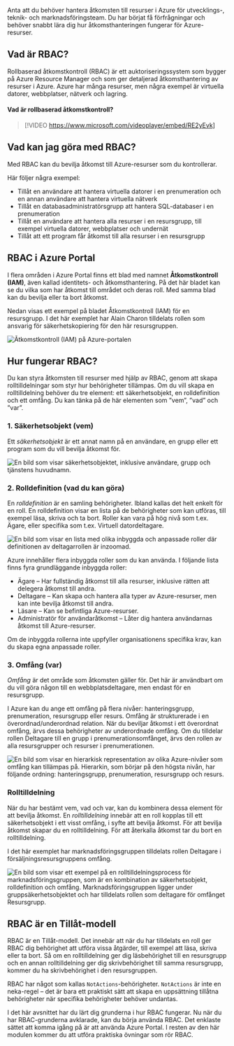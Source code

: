 Anta att du behöver hantera åtkomsten till resurser i Azure för utvecklings-, teknik- och marknadsföringsteam. Du har börjat få förfrågningar och behöver snabbt lära dig hur åtkomsthanteringen fungerar för Azure-resurser.

## <a name="what-is-rbac"></a>Vad är RBAC?

Rollbaserad åtkomstkontroll (RBAC) är ett auktoriseringssystem som bygger på Azure Resource Manager och som ger detaljerad åtkomsthantering av resurser i Azure. Azure har många resurser, men några exempel är virtuella datorer, webbplatser, nätverk och lagring.

#### <a name="what-is-role-based-access-control"></a>Vad är rollbaserad åtkomstkontroll?

> [!VIDEO https://www.microsoft.com/videoplayer/embed/RE2yEvk]

## <a name="what-can-i-do-with-rbac"></a>Vad kan jag göra med RBAC?

Med RBAC kan du bevilja åtkomst till Azure-resurser som du kontrollerar.

Här följer några exempel:

- Tillåt en användare att hantera virtuella datorer i en prenumeration och en annan användare att hantera virtuella nätverk
- Tillåt en databasadministratörsgrupp att hantera SQL-databaser i en prenumeration
- Tillåt en användare att hantera alla resurser i en resursgrupp, till exempel virtuella datorer, webbplatser och undernät
- Tillåt att ett program får åtkomst till alla resurser i en resursgrupp

## <a name="rbac-in-the-azure-portal"></a>RBAC i Azure Portal

I flera områden i Azure Portal finns ett blad med namnet **Åtkomstkontroll (IAM)**, även kallad identitets- och åtkomsthantering. På det här bladet kan se du vilka som har åtkomst till området och deras roll. Med samma blad kan du bevilja eller ta bort åtkomst.

Nedan visas ett exempel på bladet Åtkomstkontroll (IAM) för en resursgrupp. I det här exemplet har Alain Charon tilldelats rollen som ansvarig för säkerhetskopiering för den här resursgruppen.

![Åtkomstkontroll (IAM) på Azure-portalen](../media/2-resource-group-access-control.png)

## <a name="how-does-rbac-work"></a>Hur fungerar RBAC?

Du kan styra åtkomsten till resurser med hjälp av RBAC, genom att skapa rolltilldelningar som styr hur behörigheter tillämpas. Om du vill skapa en rolltilldelning behöver du tre element: ett säkerhetsobjekt, en rolldefinition och ett omfång. Du kan tänka på de här elementen som ”vem”, ”vad” och ”var”.

### <a name="1-security-principal-who"></a>1. Säkerhetsobjekt (vem)

Ett *säkerhetsobjekt* är ett annat namn på en användare, en grupp eller ett program som du vill bevilja åtkomst för.

![En bild som visar säkerhetsobjektet, inklusive användare, grupp och tjänstens huvudnamn.](../media/2-rbac-security-principal.png)

### <a name="2-role-definition-what-you-can-do"></a>2. Rolldefinition (vad du kan göra)

En *rolldefinition* är en samling behörigheter. Ibland kallas det helt enkelt för en roll. En rolldefinition visar en lista på de behörigheter som kan utföras, till exempel läsa, skriva och ta bort. Roller kan vara på hög nivå som t.ex. Ägare, eller specifika som t.ex. Virtuell datordeltagare.

![En bild som visar en lista med olika inbyggda och anpassade roller där definitionen av deltagarrollen är inzoomad.](../media/2-rbac-role-definition.png)

Azure innehåller flera inbyggda roller som du kan använda. I följande lista finns fyra grundläggande inbyggda roller:

- Ägare – Har fullständig åtkomst till alla resurser, inklusive rätten att delegera åtkomst till andra.
- Deltagare – Kan skapa och hantera alla typer av Azure-resurser, men kan inte bevilja åtkomst till andra.
- Läsare – Kan se befintliga Azure-resurser.
- Administratör för användaråtkomst – Låter dig hantera användarnas åtkomst till Azure-resurser.

Om de inbyggda rollerna inte uppfyller organisationens specifika krav, kan du skapa egna anpassade roller.

### <a name="3-scope-where"></a>3. Omfång (var)

*Omfång* är det område som åtkomsten gäller för. Det här är användbart om du vill göra någon till en webbplatsdeltagare, men endast för en resursgrupp.

I Azure kan du ange ett omfång på flera nivåer: hanteringsgrupp, prenumeration, resursgrupp eller resurs. Omfång är strukturerade i en överordnad/underordnad relation. När du beviljar åtkomst i ett överordnat omfång, ärvs dessa behörigheter av underordnade omfång. Om du tilldelar rollen Deltagare till en grupp i prenumerationsomfånget, ärvs den rollen av alla resursgrupper och resurser i prenumerationen.

![En bild som visar en hierarkisk representation av olika Azure-nivåer som omfång kan tillämpas på. Hierarkin, som börjar på den högsta nivån, har följande ordning: hanteringsgrupp, prenumeration, resursgrupp och resurs.](../media/2-rbac-scope.png)

### <a name="role-assignment"></a>Rolltilldelning

När du har bestämt vem, vad och var, kan du kombinera dessa element för att bevilja åtkomst. En *rolltilldelning* innebär att en roll kopplas till ett säkerhetsobjekt i ett visst omfång, i syfte att bevilja åtkomst. För att bevilja åtkomst skapar du en rolltilldelning. För att återkalla åtkomst tar du bort en rolltilldelning.

I det här exemplet har marknadsföringsgruppen tilldelats rollen Deltagare i försäljningsresursgruppens omfång.

![En bild som visar ett exempel på en rolltilldelningsprocess för marknadsföringsgruppen, som är en kombination av säkerhetsobjekt, rolldefinition och omfång. Marknadsföringsgruppen ligger under gruppsäkerhetsobjektet och har tilldelats rollen som deltagare för omfånget Resursgrupp.](../media/2-rbac-overview.png)

## <a name="rbac-is-an-allow-model"></a>RBAC är en Tillåt-modell

RBAC är en Tillåt-modell. Det innebär att när du har tilldelats en roll ger RBAC dig behörighet att utföra vissa åtgärder, till exempel att läsa, skriva eller ta bort. Så om en rolltilldelning ger dig läsbehörighet till en resursgrupp och en annan rolltilldelning ger dig skrivbehörighet till samma resursgrupp, kommer du ha skrivbehörighet i den resursgruppen.

RBAC har något som kallas `NotActions`-behörigheter. `NotActions` är inte en neka-regel – det är bara ett praktiskt sätt att skapa en uppsättning tillåtna behörigheter när specifika behörigheter behöver undantas.

I det här avsnittet har du lärt dig grunderna i hur RBAC fungerar. Nu när du har RBAC-grunderna avklarade, kan du börja använda RBAC. Det enklaste sättet att komma igång på är att använda Azure Portal. I resten av den här modulen kommer du att utföra praktiska övningar som rör RBAC.
